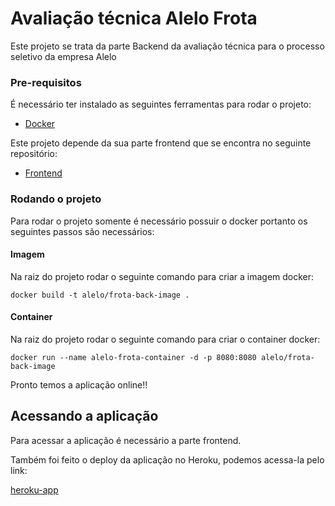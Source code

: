 # Avaliação técnica Alelo Frota

Este projeto se trata da parte Backend da avaliação técnica para o processo seletivo da empresa Alelo

### Pre-requisitos

É necessário ter instalado as seguintes ferramentas para rodar o projeto:

* [Docker](https://www.docker.com/)

Este projeto depende da sua parte frontend que se encontra no seguinte repositório:

* [Frontend](https://github.com/zehurzeda/alelo-frota-front)

### Rodando o projeto

Para rodar o projeto somente é necessário possuir o docker portanto os seguintes passos são necessários:

#### Imagem

Na raiz do projeto rodar o seguinte comando para criar a imagem docker:

```
docker build -t alelo/frota-back-image .
```

#### Container

Na raiz do projeto rodar o seguinte comando para criar o container docker:

```
docker run --name alelo-frota-container -d -p 8080:8080 alelo/frota-back-image
```

Pronto temos a aplicação online!!

## Acessando a aplicação

Para acessar a aplicação é necessário a parte frontend.

Também foi feito o deploy da aplicação no Heroku, podemos acessa-la pelo link:

[heroku-app](https://alelo-frota.herokuapp.com/)
